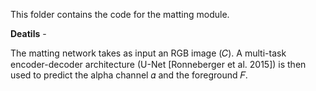 This folder contains the code for the matting module. 

**Deatils** - 

The matting network takes as input an RGB image (𝐶). A multi-task encoder-decoder architecture (U-Net [Ronneberger et al. 2015]) is then used to predict the alpha channel 𝛼 and the foreground 𝐹.
